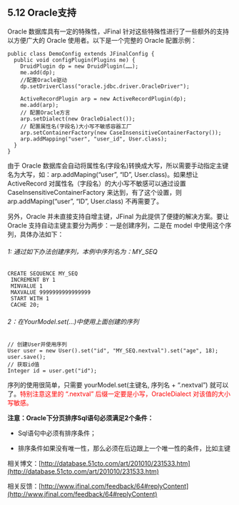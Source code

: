 ## 5.12 Oracle支持

Oracle 数据库具有一定的特殊性，JFinal 针对这些特殊性进行了一些额外的支持以方便广大的 Oracle 使用者。以下是一个完整的 Oracle 配置示例：

```
public class DemoConfig extends JFinalConfig {
  public void configPlugin(Plugins me) {
    DruidPlugin dp = new DruidPlugin(……);
    me.add(dp);
    //配置Oracle驱动
    dp.setDriverClass("oracle.jdbc.driver.OracleDriver");

    ActiveRecordPlugin arp = new ActiveRecordPlugin(dp);
    me.add(arp);
    // 配置Oracle方言
    arp.setDialect(new OracleDialect());
    // 配置属性名(字段名)大小写不敏感容器工厂
    arp.setContainerFactory(new CaseInsensitiveContainerFactory());
    arp.addMapping("user", "user_id", User.class);
  }
}
```

由于 Oracle 数据库会自动将属性名(字段名)转换成大写，所以需要手动指定主键名为大写，如：arp.addMaping(“user”, “ID”, User.class)。如果想让 ActiveRecord 对属性名（字段名）的大小写不敏感可以通过设置 CaseInsensitiveContainerFactory 来达到，有了这个设置，则 arp.addMaping(“user”, “ID”, User.class) 不再需要了。

另外，Oracle 并未直接支持自增主键，JFinal 为此提供了便捷的解决方案。要让 Oracle 支持自动主键主要分为两步：一是创建序列，二是在 model 中使用这个序列，具体办法如下：

###### 1: 通过如下办法创建序列，本例中序列名为：MY_SEQ

```
CREATE SEQUENCE MY_SEQ
 INCREMENT BY 1
 MINVALUE 1
 MAXVALUE 9999999999999999
 START WITH 1
 CACHE 20;
```

###### 2：在YourModel.set(…)中使用上面创建的序列

```
// 创建User并使用序列
User user = new User().set("id", "MY_SEQ.nextval").set("age", 18);
user.save();
// 获取id值
Integer id = user.get("id");
```

序列的使用很简单，只需要 yourModel.set(主键名, 序列名 + “.nextval”) 就可以了。<font color=red>特别注意这里的 “.nextval” 后缀一定要是小写，OracleDialect 对该值的大小写敏感。</font>

**注意：Oracle下分页排序Sql语句必须满足2个条件：**

- Sql语句中必须有排序条件；

- 排序条件如果没有唯一性，那么必须在后边跟上一个唯一性的条件，比如主键

相关博文：[http://database.51cto.com/art/201010/231533.htm](http://database.51cto.com/art/201010/231533.htm)

相关反馈：[http://www.jfinal.com/feedback/64#replyContent](http://www.jfinal.com/feedback/64#replyContent)
